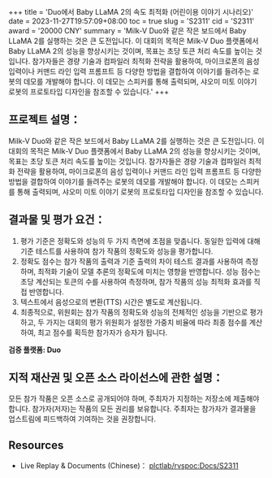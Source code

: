 +++
title = 'Duo에서 Baby LLaMA 2의 속도 최적화 (어린이용 이야기 시나리오)'
date = 2023-11-27T19:57:09+08:00
toc = true
slug = 'S2311'
cid = 'S2311'
award = '20000 CNY'
summary = 'Milk-V Duo와 같은 작은 보드에서 Baby LLaMA 2를 실행하는 것은 큰 도전입니다. 이 대회의 목적은 Milk-V Duo 플랫폼에서 Baby LLaMA 2의 성능을 향상시키는 것이며, 목표는 초당 토큰 처리 속도를 높이는 것입니다. 참가자들은 경량 기술과 컴파일러 최적화 전략을 활용하여, 마이크로폰의 음성 입력이나 커맨드 라인 입력 프롬프트 등 다양한 방법을 결합하여 이야기를 들려주는 로봇의 데모를 개발해야 합니다. 이 데모는 스피커를 통해 출력되며, 샤오미 미토 이야기 로봇의 프로토타입 디자인을 참조할 수 있습니다.'
+++

## 프로젝트 설명：

Milk-V Duo와 같은 작은 보드에서 Baby LLaMA 2를 실행하는 것은 큰 도전입니다. 이 대회의 목적은 Milk-V Duo 플랫폼에서 Baby LLaMA 2의 성능을 향상시키는 것이며, 목표는 초당 토큰 처리 속도를 높이는 것입니다. 참가자들은 경량 기술과 컴파일러 최적화 전략을 활용하여, 마이크로폰의 음성 입력이나 커맨드 라인 입력 프롬프트 등 다양한 방법을 결합하여 이야기를 들려주는 로봇의 데모를 개발해야 합니다. 이 데모는 스피커를 통해 출력되며, 샤오미 미토 이야기 로봇의 프로토타입 디자인을 참조할 수 있습니다.

## 결과물 및 평가 요건：

1. 평가 기준은 정확도와 성능의 두 가지 측면에 초점을 맞춥니다. 동일한 입력에 대해 기준 테스트를 사용하여 참가 작품의 정확도와 성능을 평가합니다.
2. 정확도 점수는 참가 작품의 출력과 기준 출력의 차이 테스트 결과를 사용하여 측정하며, 최적화 기술이 모델 추론의 정확도에 미치는 영향을 반영합니다. 성능 점수는 초당 계산되는 토큰의 수를 사용하여 측정하며, 참가 작품의 성능 최적화 효과를 직접 반영합니다.
3. 텍스트에서 음성으로의 변환(TTS) 시간은 별도로 계산됩니다.
4. 최종적으로, 위원회는 참가 작품의 정확도와 성능의 전체적인 성능을 기반으로 평가하고, 두 가지는 대회의 평가 위원회가 설정한 가중치 비율에 따라 최종 점수를 계산하여, 최고 점수를 획득한 참가자가 승자가 됩니다.

**검증 플랫폼: Duo**

## 지적 재산권 및 오픈 소스 라이선스에 관한 설명：

모든 참가 작품은 오픈 소스로 공개되어야 하며, 주최자가 지정하는 저장소에 제출해야 합니다. 참가자(저자)는 작품의 모든 권리를 보유합니다. 주최자는 참가자가 결과물을 업스트림에 피드백하여 기여하는 것을 권장합니다.

## Resources

* Live Replay & Documents (Chinese)： [plctlab/rvspoc:Docs/S2311](https://github.com/plctlab/rvspoc/tree/main/Docs/S2311)
